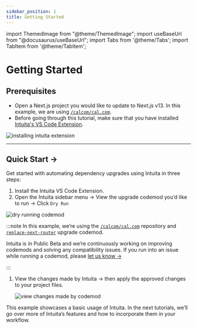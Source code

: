 ```yaml
---
sidebar_position: 1
title: Getting Started
---
```


import ThemedImage from "@theme/ThemedImage";
import useBaseUrl from "@docusaurus/useBaseUrl";
import Tabs from '@theme/Tabs';
import TabItem from '@theme/TabItem';

# Getting Started

## Prerequisites

- Open a Next.js project you would like to update to Next.js v13. In this example, we are using [`/calcom/cal.com`](https://github.com/calcom/cal.com).
- Before going through this tutorial, make sure that you have installed [Intuita's VS Code Extension](https://marketplace.visualstudio.com/items?itemName=Intuita.intuita-vscode-extension).
    
![installing intuita extension](/img/docs/getting-started/installing-intuita.gif)
    

---

## Quick Start →

Get started with automating dependency upgrades using Intuita in three steps:

1. Install the Intuita VS Code Extension.
2. Open the Intuita sidebar menu → View the upgrade codemod you’d like to run → Click `Dry Run` 

![dry running codemod](/img/docs/getting-started/dry-run.gif)

:::note
In this example, we’re using the [`/calcom/cal.com`](https://github.com/calcom/cal.com) repository and [`replace-next-router`](https://github.com/intuita-inc/codemod-registry/tree/main/codemods/ts-morph/next/13/replace-next-router) upgrade codemod.

Intuita is in Public Beta and we’re continuously working on improving codemods and solving any compatibility issues.
If you run into an issue while running a codemod, please [let us know →](https://feedback.intuita.io/feature-requests-and-bugs)

:::

1. View the changes made by Intuita → then apply the approved changes to your project files.
    
    ![view changes made by codemod](/img/docs/getting-started/view-changes.gif)
    

This example showcases a basic usage of Intuita. In the next tutorials, we’ll go over more of Intuita’s features and how to incorporate them in your workflow.


